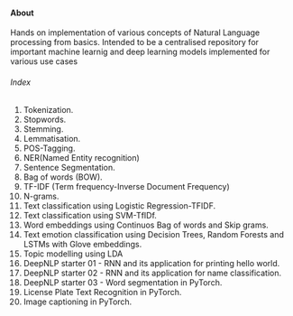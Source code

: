 #### About
Hands on implementation of various concepts of Natural Language processing from basics. Intended to be a centralised repository for important machine learnig and deep learning models implemented for various use cases

###### Index
1. Tokenization.
2. Stopwords.
3. Stemming.
4. Lemmatisation.
5. POS-Tagging.
6. NER(Named Entity recognition)
7. Sentence Segmentation.
8. Bag of words (BOW).
9. TF-IDF (Term frequency-Inverse Document Frequency)
10. N-grams.
11. Text classification using Logistic Regression-TFIDF.
12. Text classification using SVM-TfIDf.
13. Word embeddings using Continuos Bag of words and Skip grams.
14. Text emotion classification using Decision Trees, Random Forests and LSTMs with Glove embeddings.
15. Topic modelling using LDA
16. DeepNLP starter 01 - RNN and its application for printing hello world.
17. DeepNLP starter 02 - RNN and its application for name classification.
18. DeepNLP starter 03 - Word segmentation in PyTorch.
19. License Plate Text Recognition in PyTorch.
20. Image captioning in PyTorch.